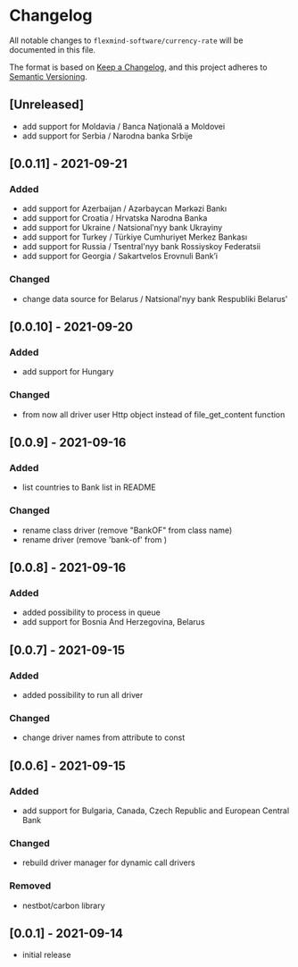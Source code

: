 # Changelog

All notable changes to `flexmind-software/currency-rate` will be documented in this file.

The format is based on [Keep a Changelog](https://keepachangelog.com/en/1.0.0/),
and this project adheres to [Semantic Versioning](https://semver.org/spec/v2.0.0.html).

## [Unreleased]
- add support for Moldavia / Banca Naţională a Moldovei
- add support for Serbia / Narodna banka Srbije

## [0.0.11] - 2021-09-21

### Added
- add support for Azerbaijan / Azərbaycan Mərkəzi Bankı
- add support for Croatia / Hrvatska Narodna Banka
- add support for Ukraine / Natsionalʹnyy bank Ukrayiny
- add support for Turkey / Türkiye Cumhuriyet Merkez Bankası
- add support for Russia / Tsentral'nyy bank Rossiyskoy Federatsii
- add support for Georgia / Sakartvelos Erovnuli Bank’i

### Changed
- change data source for Belarus / Natsional'nyy bank Respubliki Belarus'

## [0.0.10] - 2021-09-20

### Added
- add support for Hungary

### Changed
- from now all driver user Http object instead of file_get_content function

## [0.0.9] - 2021-09-16

### Added
- list countries to Bank list in README

### Changed
- rename class driver (remove "BankOF" from class name)
- rename driver (remove 'bank-of' from )


## [0.0.8] - 2021-09-16

### Added
- added possibility to process in queue
- add support for Bosnia And Herzegovina, Belarus

## [0.0.7] - 2021-09-15

### Added
- added possibility to run all driver

### Changed
- change driver names from attribute to const

## [0.0.6] - 2021-09-15

### Added
- add support for Bulgaria, Canada, Czech Republic and European Central Bank

### Changed
- rebuild driver manager for dynamic call drivers

### Removed
- nestbot/carbon library

## [0.0.1] - 2021-09-14

- initial release
